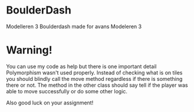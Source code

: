 # BoulderDash
Modelleren 3
Boulderdash made for avans Modeleren 3

# Warning!
You can use my code as help but there is one important detail
Polymorphism wasn't used properly.
Instead of checking what is on tiles you should blindly call the move method regardless if there is something there or not.
The method in the other class should say tell if the player was able to move successfully or do some other logic.

Also good luck on your assignment! 
